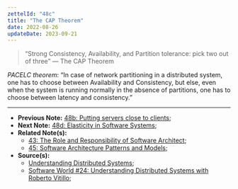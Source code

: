 ```yaml
---
zettelId: "48c"
title: "The CAP Theorem"
date: 2022-08-26
updateDate: 2023-09-21
---
```


> “Strong Consistency, Availability, and Partition tolerance: pick two out of three” — The CAP Theorem

*PACELC theorem*: “In case of network partitioning in a distributed system, one has to choose between Availability and Consistency, but else, even when the system is running normally in the absence of partitions, one has to choose between latency and consistency.”

---

- **Previous Note:** [48b: Putting servers close to clients](/notes/48b/);
- **Next Note:** [48d: Elasticity in Software Systems](/notes/48d/);
- **Related Note(s):**
  - [43: The Role and Responsibility of Software Architect](/notes/43/);
  - [45: Software Architecture Patterns and Models](/notes/45/);
- **Source(s):**
  - [Understanding Distributed Systems](https://understandingdistributed.systems/);
  - [Software World #24: Understanding Distributed Systems with Roberto Vitillo](https://candost.substack.com/p/24-understanding-distributed-systems);
